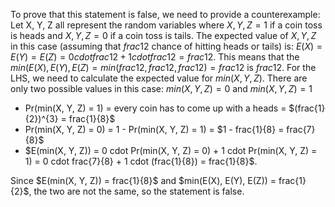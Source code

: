 To prove that this statement is false, we need to provide a counterexample: 
Let X, Y, Z all represent the random variables where $X, Y, Z = 1$ if a coin toss is heads and $X, Y, Z = 0$ if a coin toss is tails. 
The expected value of $X, Y, Z$ in this case (assuming that $frac{1}{2}$ chance of hitting heads or tails) is: $E(X) = E(Y) = E(Z) = 0 cdot frac{1}{2} + 1 cdot frac{1}{2} = frac{1}{2}$. 
This means that the $min(E(X), E(Y), E(Z) = min(frac{1}{2}, frac{1}{2}, frac{1}{2}) = frac{1}{2}$ is $frac{1}{2}$. 
For the LHS, we need to calculate the expected value for $min(X, Y, Z)$. There are only two possible values in this case: $min(X, Y, Z) = 0$ and $min(X, Y, Z) = 1$
<ul>
<li> Pr(min(X, Y, Z) = 1) = every coin has to come up with a heads = $(frac{1}{2})^{3} = frac{1}{8}$
<li> Pr(min(X, Y, Z) = 0) = 1 - Pr(min(X, Y, Z) = 1) = $1 - frac{1}{8} = frac{7}{8}$
<li> $E(min(X, Y, Z)) = 0 cdot Pr(min(X, Y, Z) = 0) + 1 cdot Pr(min(X, Y, Z) = 1) = 0 cdot frac{7}{8} + 1 cdot (frac{1}{8}) = frac{1}{8}$.
</ul>
Since $E(min(X, Y, Z)) = frac{1}{8}$ and $min(E(X), E(Y), E(Z)) = frac{1}{2}$, the two are not the same, so the statement is false.
